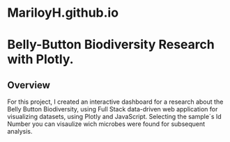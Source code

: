 # MariloyH.github.io
# Belly-Button Biodiversity Research with Plotly.
## Overview
For this project, I created an interactive dashboard for a research about the Belly Button Biodiversity, using Full Stack data-driven web 
application for visualizing datasets, using Plotly and JavaScript. Selecting the sample´s Id Number you can visaulize wich microbes were found for 
subsequent analysis. 
